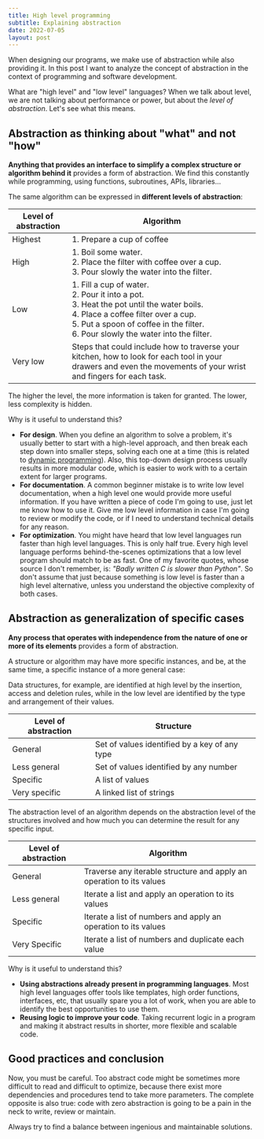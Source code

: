 ```yaml
---
title: High level programming
subtitle: Explaining abstraction
date: 2022-07-05
layout: post
---
```

When designing our programs, we make use of abstraction while also providing it. In this post I want to analyze the concept of abstraction in the context of programming and software development.

What are "high level" and "low level" languages? When we talk about level, we are not talking about performance or power, but about the _level of abstraction_. Let's see what this means.

## Abstraction as thinking about "what" and not "how"

**Anything that provides an interface to simplify a complex structure or algorithm behind it** provides a form of abstraction. We find this constantly while programming, using functions, subroutines, APIs, libraries...

The same algorithm can be expressed in **different levels of abstraction**:

| Level of abstraction | Algorithm |
|----------------------|-----------|
| Highest | 1. Prepare a cup of coffee |
| High | 1. Boil some water.<br>2. Place the filter with coffee over a cup.<br>3. Pour slowly the water into the filter. |
| Low | 1. Fill a cup of water.<br>2. Pour it into a pot.<br>3. Heat the pot until the water boils.<br>4. Place a coffee filter over a cup.<br>5. Put a spoon of coffee in the filter.<br>6. Pour slowly the water into the filter. |
| Very low | Steps that could include how to traverse your kitchen, how to look for each tool in your drawers and even the movements of your wrist and fingers for each task. |

The higher the level, the more information is taken for granted. The lower, less complexity is hidden.

Why is it useful to understand this?

- **For design**. When you define an algorithm to solve a problem, it's usually better to start with a high-level approach, and then break each step down into smaller steps, solving each one at a time (this is related to [dynamic programming](https://stackoverflow.blog/2022/01/31/the-complete-beginners-guide-to-dynamic-programming/)). Also, this top-down design process usually results in more modular code, which is easier to work with to a certain extent for larger programs.
- **For documentation**. A common beginner mistake is to write low level documentation, when a high level one would provide more useful information. If you have written a piece of code I'm going to use, just let me know how to use it. Give me low level information in case I'm going to review or modify the code, or if I need to understand technical details for any reason.
- **For optimization**. You might have heard that low level languages run faster than high level languages. This is only half true. Every high level language performs behind-the-scenes optimizations that a low level program should match to be as fast. One of my favorite quotes, whose source I don't remember, is: _"Badly written C is slower than Python"_. So don't assume that just because something is low level is faster than a high level alternative, unless you understand the objective complexity of both cases.

## Abstraction as generalization of specific cases

**Any process that operates with independence from the nature of one or more of its elements** provides a form of abstraction.

A structure or algorithm may have more specific instances, and be, at the same time, a specific instance of a more general case:

Data structures, for example, are identified at high level by the insertion, access and deletion rules, while in the low level are identified by the type and arrangement of their values.

| Level of abstraction | Structure |
|---|---|
| General | Set of values identified by a key of any type |
| Less general | Set of values identified by any number|
| Specific | A list of values |
| Very specific | A linked list of strings | 

The abstraction level of an algorithm depends on the abstraction level of the structures involved and how much you can determine the result for any specific input.

| Level of abstraction | Algorithm |
|---|---|
| General | Traverse any iterable structure and apply an operation to its values |
| Less general | Iterate a list and apply an operation to its values |
| Specific | Iterate a list of numbers and apply an operation to its values |
| Very Specific | Iterate a list of numbers and duplicate each value |

Why is it useful to understand this?

- **Using abstractions already present in programming languages**. Most high level languages offer tools like templates, high order functions, interfaces, etc, that usually spare you a lot of work, when you are able to identify the best opportunities to use them.
- **Reusing logic to improve your code**. Taking recurrent logic in a program and making it abstract results in shorter, more flexible and scalable code.

## Good practices and conclusion

Now, you must be careful. Too abstract code might be sometimes more difficult to read and difficult to optimize, because there exist more dependencies and procedures tend to take more parameters. The complete opposite is also true: code with zero abstraction is going to be a pain in the neck to write, review or maintain. 

Always try to find a balance between ingenious and maintainable solutions.
